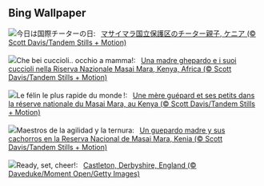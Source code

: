 ## Bing Wallpaper
![](https://www.bing.com/th?id=OHR.CheetahDay_JA-JP9363476313_UHD.jpg&w=1000)今日は国際チーターの日:&nbsp;&ensp;[マサイマラ国立保護区のチーター親子, ケニア (© Scott Davis/Tandem Stills + Motion)](https://www.bing.com/th?id=OHR.CheetahDay_JA-JP9363476313_UHD.jpg)
<br><br/>
![](https://www.bing.com/th?id=OHR.CheetahDay_IT-IT4081105352_UHD.jpg&w=1000)Che bei cuccioli.. occhio a mamma!:&nbsp;&ensp;[Una madre ghepardo e i suoi cuccioli nella Riserva Nazionale Masai Mara, Kenya, Africa (© Scott Davis/Tandem Stills + Motion)](https://www.bing.com/th?id=OHR.CheetahDay_IT-IT4081105352_UHD.jpg)
<br><br/>
![](https://www.bing.com/th?id=OHR.CheetahDay_FR-FR9981866703_UHD.jpg&w=1000)Le félin le plus rapide du monde !:&nbsp;&ensp;[Une mère guépard et ses petits dans la réserve nationale du Masai Mara, au Kenya (© Scott Davis/Tandem Stills + Motion)](https://www.bing.com/th?id=OHR.CheetahDay_FR-FR9981866703_UHD.jpg)
<br><br/>
![](https://www.bing.com/th?id=OHR.CheetahDay_ES-ES3203875908_UHD.jpg&w=1000)Maestros de la agilidad y la ternura:&nbsp;&ensp;[Un guepardo madre y sus cachorros en la Reserva Nacional de Masai Mara, Kenia (© Scott Davis/Tandem Stills + Motion)](https://www.bing.com/th?id=OHR.CheetahDay_ES-ES3203875908_UHD.jpg)
<br><br/>
![](https://www.bing.com/th?id=OHR.AdventSundayUK_EN-GB6836867238_UHD.jpg&w=1000)Ready, set, cheer!:&nbsp;&ensp;[Castleton, Derbyshire, England (© Daveduke/Moment Open/Getty Images)](https://www.bing.com/th?id=OHR.AdventSundayUK_EN-GB6836867238_UHD.jpg)
<br><br/>
